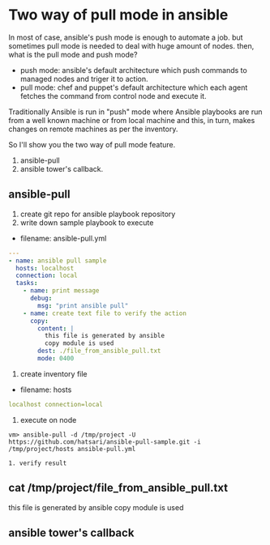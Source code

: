 # Two way of pull mode in ansible
In most of case, ansible's push mode is enough to automate a job. but sometimes pull mode is needed to deal with huge amount of nodes.
then, what is the pull mode and push mode?
- push mode: ansible's default architecture which push commands to managed nodes and triger it to action.
- pull mode: chef and puppet's default architecture which each agent fetches the command from control node and execute it.

Traditionally Ansible is run in "push" mode where Ansible playbooks are run from a well known machine or from local machine and this, in turn, makes changes on remote machines as per the inventory.

So I'll show you the two way of pull mode feature. 
  1. ansible-pull
  1. ansible tower's callback.
## ansible-pull
1. create git repo for ansible playbook repository
1. write down sample playbook to execute
  - filename: ansible-pull.yml
```yaml
---
- name: ansible pull sample
  hosts: localhost
  connection: local
  tasks:
    - name: print message
      debug:
        msg: "print ansible pull"
    - name: create text file to verify the action
      copy:
        content: |
          this file is generated by ansible
          copy module is used
        dest: ./file_from_ansible_pull.txt
        mode: 0400
```

1. create inventory file
  - filename: hosts
```yaml
localhost connection=local
```

1. execute on node
```shell
vm> ansible-pull -d /tmp/project -U https://github.com/hatsari/ansible-pull-sample.git -i /tmp/project/hosts ansible-pull.yml

1. verify result
```
cat /tmp/project/file_from_ansible_pull.txt
----
this file is generated by ansible
copy module is used

## ansible tower's callback
